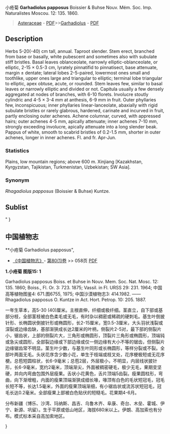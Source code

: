 小疮菊 **Garhadiolus papposus** Boissier & Buhse Nouv. Mém. Soc. Imp. Naturalistes Moscou. 12: 135. 1860.

> [Asteraceae](http://www.iplant.cn/info/Asteraceae?t=foc) - [PDF](http://www.iplant.cn/foc/pdf/Asteraceae.pdf)>>[Garhadiolus](http://www.iplant.cn/info/Garhadiolus?t=foc) - [PDF](http://www.iplant.cn/foc/pdf/Garhadiolus.pdf)

## Description

Herbs 5-20(-40) cm tall, annual. Taproot slender. Stem erect, branched from base or basally, white pubescent and sometimes also with subulate stiff bristles. Basal leaves oblanceolate, narrowly elliptic-oblanceolate, or elliptic, 2-15 × 0.5-3 cm, lyrately pinnatifid to pinnatisect, base attenuate, margin ± dentate; lateral lobes 2-5-paired, lowermost ones small and toothlike, upper ones large and triangular to elliptic; terminal lobe triangular to elliptic, apex obtuse, acute, or rounded. Stem leaves few, similar to basal leaves or narrowly elliptic and divided or not. Capitula usually a few densely aggregated at nodes of branches, with 6-10 florets. Involucre stoutly cylindric and 4-5 × 3-4 mm at anthesis, 6-9 mm in fruit. Outer phyllaries few, inconspicuous; inner phyllaries linear-lanceolate, abaxially with rigid subulate bristles or rarely glabrous, hardened, carinate and incurved in fruit, partly enclosing outer achenes. Achene columnar, curved, with appressed hairs; outer achenes 4-5 mm, apically attenuate; inner achenes 7-10 mm, strongly exceeding involucre, apically attenuate into a long slender beak. Pappus of white, smooth to scabrid bristles of 0.2-1.5 mm, shorter in outer achenes, longer in inner achenes. Fl. and fr. Apr-Jun.

### Statistics
Plains, low mountain regions; above 600 m. Xinjiang [Kazakhstan, Kyrgyzstan, Tajikistan, Turkmenistan, Uzbekistan; SW Asia].

### Synonym
*Rhagadiolus papposus* (Boissier & Buhse) Kuntze.

## Sublist
"
}
## 中国植物志


**小疮菊 Garhadiolus papposus",


* [《中国植物志》](http://www.iplant.cn/frps)- [第80(1)卷](http://www.iplant.cn/frps/vol/80(1)) >> 058页 [PDF](http://www.iplant.cn/frps/pdf/80(1)/058a.PDF)

**1.小疮菊 图版15: 1**

Garhadiolus papposus Boiss. et Buhse in Nouv. Mem. Soc. Nat. Mosc. 12: 135. 1860; Boiss., Fl. Or. 3: 723. 1875; Vassil. in Fl. URSS 29: 231. 1964; 中国高等植物图鉴4: 671.图6755, 1975; 中国沙漠植物志3: 414.1982. ——Rhagadiolus papposus O. Kuntze in Act. Hort. Petrop. 10: 205. 1887.

一年生草本，高5-30 (40)厘米。主根直伸，纤细或极纤细。茎直立，自下部或基部分枝，全部茎枝被白色柔毛或无毛，有时杂以稠密或稀疏的硬刺毛。基生叶倒披针形、长椭圆状倒披针形或椭圆形，长2-15厘米，宽0.5-3厘米，大头羽状浅裂或深裂或边缘齿缺，基部渐狭成长达2厘米的叶柄，侧裂片2-5对，最下部的侧裂片小，锯齿状，上部的侧裂片大，三角形或椭圆形，顶裂片三角形或椭圆形，顶端钝或急尖或圆形，全部裂边缘或下部边缘或仅一侧边缘有大小不等的锯齿，但侧裂片边缘锯齿常不明显。茎生叶少数，与基生叶同形或长椭圆形，等样分裂或不裂。全部叶两面无毛。头状花序含少数小花，单生于枝端或枝叉处，花序梗极短或无花序梗。总苞短圆柱状，长6-9毫米；总苞2层，外层极小，不明显，内层线状披针形，长6-9毫米，宽约2毫米，顶端渐尖，外面被稠密硬毛，极少无毛，果期变坚硬，并向内弯曲包围外层瘦果。舌状小花黄色，舌片顶端5齿裂。瘦果圆柱形，弯曲，向下渐增粗，内面的瘦果顶端渐狭成细长喙，喙顶有白色的毛状短冠毛，冠毛长短不等，长达1.5毫米，外面的瘦果顶端渐细，有小锯齿状或流苏状短冠毛，冠毛长达0.2毫米。全部瘦果上部被白色贴伏的短糙毛。花果期4-6月。

分布新疆（博乐、沙湾、玛纳斯、昌吉、乌鲁木齐、阜康、奇台、木垒、霍城、伊宁、新源、巩留）。生于平原或低山地区，海拔680米以上。伊朗、高加索也有分布。模式标本采自高加索地区。


}